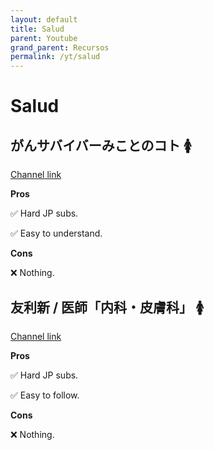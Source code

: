 ```yaml
---
layout: default
title: Salud
parent: Youtube
grand_parent: Recursos
permalink: /yt/salud
---
```


# Salud

## がんサバイバーみことのコト 🚺

[Channel link](https://www.youtube.com/@user-tp5ef3zo1z)

**Pros**

✅ Hard JP subs.

✅ Easy to understand.

**Cons**

❌ Nothing.

## 友利新 / 医師「内科・皮膚科」 🚺

[Channel link](https://www.youtube.com/@aratatomori)

**Pros**

✅ Hard JP subs.

✅ Easy to follow.

**Cons**

❌ Nothing.
